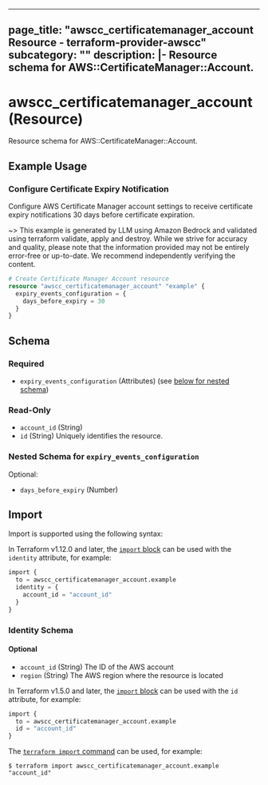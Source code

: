 
---
page_title: "awscc_certificatemanager_account Resource - terraform-provider-awscc"
subcategory: ""
description: |-
  Resource schema for AWS::CertificateManager::Account.
---

# awscc_certificatemanager_account (Resource)

Resource schema for AWS::CertificateManager::Account.

## Example Usage

### Configure Certificate Expiry Notification

Configure AWS Certificate Manager account settings to receive certificate expiry notifications 30 days before certificate expiration.

~> This example is generated by LLM using Amazon Bedrock and validated using terraform validate, apply and destroy. While we strive for accuracy and quality, please note that the information provided may not be entirely error-free or up-to-date. We recommend independently verifying the content.

```terraform
# Create Certificate Manager Account resource
resource "awscc_certificatemanager_account" "example" {
  expiry_events_configuration = {
    days_before_expiry = 30
  }
}
```

<!-- schema generated by tfplugindocs -->
## Schema

### Required

- `expiry_events_configuration` (Attributes) (see [below for nested schema](#nestedatt--expiry_events_configuration))

### Read-Only

- `account_id` (String)
- `id` (String) Uniquely identifies the resource.

<a id="nestedatt--expiry_events_configuration"></a>
### Nested Schema for `expiry_events_configuration`

Optional:

- `days_before_expiry` (Number)

## Import

Import is supported using the following syntax:

In Terraform v1.12.0 and later, the [`import` block](https://developer.hashicorp.com/terraform/language/import) can be used with the `identity` attribute, for example:

```terraform
import {
  to = awscc_certificatemanager_account.example
  identity = {
    account_id = "account_id"
  }
}
```

<!-- schema generated by tfplugindocs -->
### Identity Schema


#### Optional

- `account_id` (String) The ID of the AWS account
- `region` (String) The AWS region where the resource is located

In Terraform v1.5.0 and later, the [`import` block](https://developer.hashicorp.com/terraform/language/import) can be used with the `id` attribute, for example:

```terraform
import {
  to = awscc_certificatemanager_account.example
  id = "account_id"
}
```

The [`terraform import` command](https://developer.hashicorp.com/terraform/cli/commands/import) can be used, for example:

```shell
$ terraform import awscc_certificatemanager_account.example "account_id"
```
